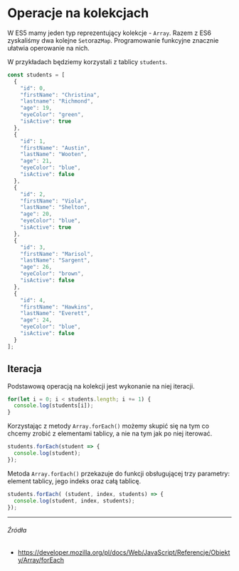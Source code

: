 # Operacje na kolekcjach

W ES5 mamy jeden typ reprezentujący kolekcje - `Array`. Razem z ES6 zyskaliśmy dwa kolejne `Set`oraz`Map`. Programowanie funkcyjne znacznie ułatwia operowanie na nich.

W przykładach będziemy korzystali z tablicy `students`.

```js
const students = [
  {
    "id": 0,
    "firstName": "Christina",
    "lastname": "Richmond",
    "age": 19,
    "eyeColor": "green",
    "isActive": true
  },
  {
    "id": 1,
    "firstName": "Austin",
    "lastName": "Wooten",
    "age": 21,
    "eyeColor": "blue",
    "isActive": false
  },
  {
    "id": 2,
    "firstName": "Viola",
    "lastName": "Shelton",
    "age": 20,
    "eyeColor": "blue",
    "isActive": true
  },
  {
    "id": 3,
    "firstName": "Marisol",
    "lastName": "Sargent",
    "age": 26,
    "eyeColor": "brown",
    "isActive": false
  },
  {
    "id": 4,
    "firstName": "Hawkins",
    "lastName": "Everett",
    "age": 24,
    "eyeColor": "blue",
    "isActive": false
  }
];
```

## Iteracja

Podstawową operacją na kolekcji jest wykonanie na niej iteracji.

```js
for(let i = 0; i < students.length; i += 1) {
  console.log(students[i]);
}
```

Korzystając z metody `Array.forEach()` możemy skupić się na tym co chcemy zrobić z elementami tablicy, a nie na tym jak po niej iterować.

```js
students.forEach(student => {
  console.log(student);
});
```

Metoda `Array.forEach()` przekazuje do funkcji obsługującej trzy parametry: element tablicy, jego indeks oraz całą tablicę.

```js
students.forEach( (student, index, students) => {
  console.log(student, index, students);
});
```

---

###### Źródła

* https://developer.mozilla.org/pl/docs/Web/JavaScript/Referencje/Obiekty/Array/forEach